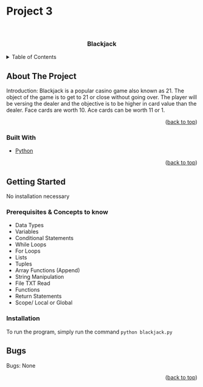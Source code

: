 # Project 3


<br />
<h3 align="center">Blackjack</h3>

</div>



<!-- TABLE OF CONTENTS -->
<details>
  <summary>Table of Contents</summary>
  <ol>
    <li>
      <a href="#about-the-project">About The Project</a>
      <ul>
        <li><a href="#built-with">Built With</a></li>
      </ul>
    </li>
    <li>
      <a href="#getting-started">Getting Started</a>
      <ul>
        <li><a href="#prerequisites">Prerequisites</a></li>
        <li><a href="#installation">Installation</a></li>
      </ul>
    </li>
    <li><a href="#bugs">Bugs</a></li>
  </ol>
</details>



<!-- ABOUT THE PROJECT -->
## About The Project

Introduction: Blackjack is a popular casino game also known as 21. The object of the game is to get to 21 or close without going over. The player will be versing the dealer and the objective is to be higher in card value than the dealer. Face cards are worth 10. Ace cards can be worth 11 or 1.
<p align="right">(<a href="#top">back to top</a>)</p>



### Built With

* [Python](https://www.python.org/)

<p align="right">(<a href="#top">back to top</a>)</p>



<!-- GETTING STARTED -->
## Getting Started
No installation necessary

### Prerequisites & Concepts to know

 - Data Types
 - Variables
 - Conditional Statements
 - While Loops
 - For Loops
 - Lists
 - Tuples
 - Array Functions (Append)
 - String Manipulation
 - File TXT Read
 - Functions
 - Return Statements
 - Scope/ Local or Global

### Installation
To run the program, simply run the command `python blackjack.py`


## Bugs
Bugs: None

<p align="right">(<a href="#top">back to top</a>)</p>
